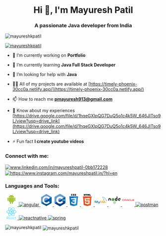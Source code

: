 <h1 align="center">Hi 👋, I'm Mayuresh Patil</h1>
<h3 align="center">A passionate Java developer from India</h3>

<p align="left"> <img src="https://komarev.com/ghpvc/?username=mayureshkpatil&label=Profile%20views&color=0e75b6&style=flat" alt="mayureshkpatil" /> </p>

<p align="left"> <a href="https://github.com/ryo-ma/github-profile-trophy"><img src="https://github-profile-trophy.vercel.app/?username=mayureshkpatil" alt="mayureshkpatil" /></a> </p>

- 🔭 I’m currently working on **Portfolio**

- 🌱 I’m currently learning **Java Full Stack Developer**

- 🤝 I’m looking for help with **Java**

- 👨‍💻 All of my projects are available at [https://timely-phoenix-30cc0a.netlify.app/](https://timely-phoenix-30cc0a.netlify.app/)

- 📫 How to reach me **pmayuresh913@gmail.com**

- 📄 Know about my experiences [https://drive.google.com/file/d/1hqeGXIpQG7DuQ5o1c4k5W_646JITso9L/view?usp=drive_link](https://drive.google.com/file/d/1hqeGXIpQG7DuQ5o1c4k5W_646JITso9L/view?usp=drive_link)

- ⚡ Fun fact **I create youtube videos**

<h3 align="left">Connect with me:</h3>
<p align="left">
<a href="https://linkedin.com/in/www.linkedin.com/in/mayureshpatil-0bb172228" target="blank"><img align="center" src="https://raw.githubusercontent.com/rahuldkjain/github-profile-readme-generator/master/src/images/icons/Social/linked-in-alt.svg" alt="www.linkedin.com/in/mayureshpatil-0bb172228" height="30" width="40" /></a>
<a href="https://instagram.com/https://www.instagram.com/mayureshpatil.in/?hl=en" target="blank"><img align="center" src="https://raw.githubusercontent.com/rahuldkjain/github-profile-readme-generator/master/src/images/icons/Social/instagram.svg" alt="https://www.instagram.com/mayureshpatil.in/?hl=en" height="30" width="40" /></a>
</p>

<h3 align="left">Languages and Tools:</h3>
<p align="left"> <a href="https://developer.android.com" target="_blank" rel="noreferrer"> <img src="https://raw.githubusercontent.com/devicons/devicon/master/icons/android/android-original-wordmark.svg" alt="android" width="40" height="40"/> </a> <a href="https://angular.io" target="_blank" rel="noreferrer"> <img src="https://angular.io/assets/images/logos/angular/angular.svg" alt="angular" width="40" height="40"/> </a> <a href="https://www.cprogramming.com/" target="_blank" rel="noreferrer"> <img src="https://raw.githubusercontent.com/devicons/devicon/master/icons/c/c-original.svg" alt="c" width="40" height="40"/> </a> <a href="https://www.w3schools.com/cpp/" target="_blank" rel="noreferrer"> <img src="https://raw.githubusercontent.com/devicons/devicon/master/icons/cplusplus/cplusplus-original.svg" alt="cplusplus" width="40" height="40"/> </a> <a href="https://www.w3schools.com/css/" target="_blank" rel="noreferrer"> <img src="https://raw.githubusercontent.com/devicons/devicon/master/icons/css3/css3-original-wordmark.svg" alt="css3" width="40" height="40"/> </a> <a href="https://www.w3.org/html/" target="_blank" rel="noreferrer"> <img src="https://raw.githubusercontent.com/devicons/devicon/master/icons/html5/html5-original-wordmark.svg" alt="html5" width="40" height="40"/> </a> <a href="https://www.mysql.com/" target="_blank" rel="noreferrer"> <img src="https://raw.githubusercontent.com/devicons/devicon/master/icons/mysql/mysql-original-wordmark.svg" alt="mysql" width="40" height="40"/> </a> <a href="https://nodejs.org" target="_blank" rel="noreferrer"> <img src="https://raw.githubusercontent.com/devicons/devicon/master/icons/nodejs/nodejs-original-wordmark.svg" alt="nodejs" width="40" height="40"/> </a> <a href="https://www.oracle.com/" target="_blank" rel="noreferrer"> <img src="https://raw.githubusercontent.com/devicons/devicon/master/icons/oracle/oracle-original.svg" alt="oracle" width="40" height="40"/> </a> <a href="https://postman.com" target="_blank" rel="noreferrer"> <img src="https://www.vectorlogo.zone/logos/getpostman/getpostman-icon.svg" alt="postman" width="40" height="40"/> </a> <a href="https://reactjs.org/" target="_blank" rel="noreferrer"> <img src="https://raw.githubusercontent.com/devicons/devicon/master/icons/react/react-original-wordmark.svg" alt="react" width="40" height="40"/> </a> <a href="https://reactnative.dev/" target="_blank" rel="noreferrer"> <img src="https://reactnative.dev/img/header_logo.svg" alt="reactnative" width="40" height="40"/> </a> <a href="https://spring.io/" target="_blank" rel="noreferrer"> <img src="https://www.vectorlogo.zone/logos/springio/springio-icon.svg" alt="spring" width="40" height="40"/> </a> </p>

<p><img align="left" src="https://github-readme-stats.vercel.app/api/top-langs?username=mayureshkpatil&show_icons=true&locale=en&layout=compact" alt="mayureshkpatil" /></p>

<p>&nbsp;<img align="center" src="https://github-readme-stats.vercel.app/api?username=mayureshkpatil&show_icons=true&locale=en" alt="mayureshkpatil" /></p>
